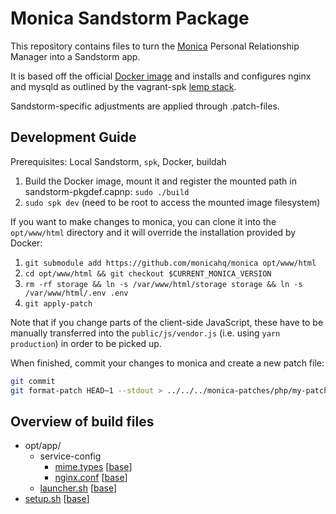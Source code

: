 # Monica Sandstorm Package

This repository contains files to turn the [Monica](https://github.com/monicahq/monica) Personal Relationship Manager into a Sandstorm app.

It is based off the official [Docker image](hub.docker.com/_/monica) and installs and configures nginx and mysqld as outlined by the vagrant-spk [lemp stack](https://github.com/sandstorm-io/vagrant-spk/tree/master/stacks/lemp).

Sandstorm-specific adjustments are applied through .patch-files.

## Development Guide

Prerequisites: Local Sandstorm, `spk`, Docker, buildah

 1. Build the Docker image, mount it and register the mounted path in sandstorm-pkgdef.capnp: `sudo ./build`
 2. `sudo spk dev` (need to be root to access the mounted image filesystem)

If you want to make changes to monica, you can clone it into the `opt/www/html` directory and it will override the installation provided by Docker:

 1. `git submodule add https://github.com/monicahq/monica opt/www/html`
 1. `cd opt/www/html && git checkout $CURRENT_MONICA_VERSION`
 2. `rm -rf storage && ln -s /var/www/html/storage storage && ln -s /var/www/html/.env .env`
 3. `git apply-patch`

Note that if you change parts of the client-side JavaScript, these have to be manually transferred into the `public/js/vendor.js` (i.e. using `yarn production`) in order to be picked up.

When finished, commit your changes to monica and create a new patch file:

```bash
git commit
git format-patch HEAD~1 --stdout > ../../../monica-patches/php/my-patch.patch
```

## Overview of build files

 - opt/app/
   - service-config
     - [mime.types](opt/app/service-config/mime.types) [[base](https://github.com/sandstorm-io/vagrant-spk/blob/master/stacks/lemp/service-config/mime.types)]
     - [nginx.conf](opt/app/service-config/nginx.conf) [[base](https://github.com/sandstorm-io/vagrant-spk/blob/master/stacks/lemp/service-config/nginx.conf)]
   - [launcher.sh](opt/app/launcher.sh) [[base](https://github.com/sandstorm-io/vagrant-spk/blob/master/stacks/lemp/launcher.sh)]
 - [setup.sh](setup.sh) [[base](https://github.com/sandstorm-io/vagrant-spk/blob/master/stacks/lemp/setup.sh)]
